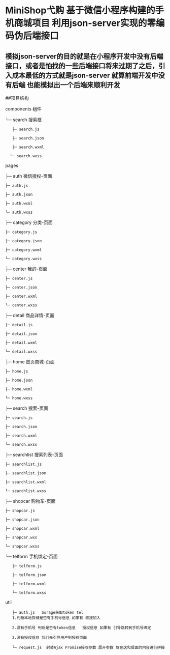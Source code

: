 # MiniShop弋购 基于微信小程序构建的手机商城项目 利用json-server实现的零编码伪后端接口

## 模拟json-server的目的就是在小程序开发中没有后端接口，或者是怕找的一些后端接口将来过期了之后，引入成本最低的方式就是json-server  就算前端开发中没有后端 也能模拟出一个后端来顺利开发 

##项目结构

components   组件
 
└─ search    搜索框

       ├─ search.js
       
       ├─ search.json
       
       ├─ search.wxml
       
      └─ search.wxss
       
pages

├─ auth  微信授权-页面 

    ├─ auth.js

    ├─ auth.json

    ├─ auth.wxml

    └─ auth.wxss

├─ category   分类-页面

    ├─ category.js

    ├─ category.json

    ├─ category.wxml

    └─ category.wxss

├─ center  我的-页面 

    ├─ center.js

    ├─ center.json

    ├─ center.wxml

    └─ center.wxss

├─ detail 商品详情-页面

    ├─ detail.js

    ├─ detail.json

    ├─ detail.wxml

    └─ detail.wxss

├─ home 首页商城-页面

    ├─ home.js

    ├─ home.json

    ├─ home.wxml

    └─ home.wxss

├─ search 搜索-页面

    ├─ search.js

    ├─ search.json

    ├─ search.wxml

    └─ search.wxss

├─ searchlist  搜索列表-页面

    ├─ searchlist.js

    ├─ searchlist.json

    ├─ searchlist.wxml

    └─ searchlist.wxss

├─ shopcar 购物车-页面

    ├─ shopcar.js

    ├─ shopcar.json

    ├─ shopcar.wxml

    ├─ shopcar.wxs

    └─ shopcar.wxss

└─ telform 手机绑定-页面

       ├─ telform.js
       
       ├─ telform.json
       
       ├─ telform.wxml
       
       └─ telform.wxss
       
       
util

       ├─ auth.js   Sorage获取token tel 
       1.判断本地存储是否有手机号信息 如果有 直接加入 
       
       2.没有手机号 判断是否有token信息   授权信息 如果有 引导跳转到手机号绑定
       
       3.没有授权信息 我们先引导用户到授权页面
   
       └─ request.js  封装Ajax Promise接收参数 展开参数 放在这和后面的内容进行拼接
       
